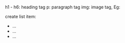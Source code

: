 h1 - h6: heading tag
p: paragraph tag
img: image tag, Eg: <img src="" alt="">

create list item:
 <ul> 
<li>...</li> 
<li>...</li> 
<li>...</li> 
</ul>
